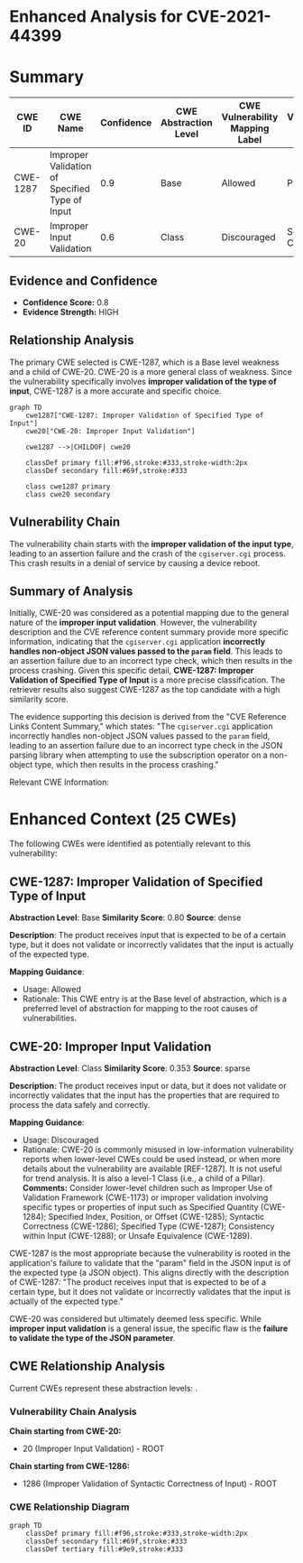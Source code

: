 # Enhanced Analysis for CVE-2021-44399

# Summary
| CWE ID | CWE Name | Confidence | CWE Abstraction Level | CWE Vulnerability Mapping Label | CWE-Vulnerability Mapping Notes |
|---|---|---|---|---|---|
| CWE-1287 | Improper Validation of Specified Type of Input | 0.9 | Base | Allowed | Primary CWE |
| CWE-20 | Improper Input Validation | 0.6 | Class | Discouraged | Secondary CWE |

## Evidence and Confidence

*   **Confidence Score:** 0.8
*   **Evidence Strength:** HIGH

## Relationship Analysis
The primary CWE selected is CWE-1287, which is a Base level weakness and a child of CWE-20. CWE-20 is a more general class of weakness. Since the vulnerability specifically involves **improper validation of the type of input**, CWE-1287 is a more accurate and specific choice.

```mermaid
graph TD
    cwe1287["CWE-1287: Improper Validation of Specified Type of Input"]
    cwe20["CWE-20: Improper Input Validation"]
    
    cwe1287 -->|CHILDOF| cwe20
    
    classDef primary fill:#f96,stroke:#333,stroke-width:2px
    classDef secondary fill:#69f,stroke:#333
    
    class cwe1287 primary
    class cwe20 secondary
```

## Vulnerability Chain
The vulnerability chain starts with the **improper validation of the input type**, leading to an assertion failure and the crash of the `cgiserver.cgi` process. This crash results in a denial of service by causing a device reboot.

## Summary of Analysis
Initially, CWE-20 was considered as a potential mapping due to the general nature of the **improper input validation**. However, the vulnerability description and the CVE reference content summary provide more specific information, indicating that the `cgiserver.cgi` application **incorrectly handles non-object JSON values passed to the `param` field**. This leads to an assertion failure due to an incorrect type check, which then results in the process crashing. Given this specific detail, **CWE-1287: Improper Validation of Specified Type of Input** is a more precise classification. The retriever results also suggest CWE-1287 as the top candidate with a high similarity score.

The evidence supporting this decision is derived from the "CVE Reference Links Content Summary," which states: "The `cgiserver.cgi` application incorrectly handles non-object JSON values passed to the `param` field, leading to an assertion failure due to an incorrect type check in the JSON parsing library when attempting to use the subscription operator on a non-object type, which then results in the process crashing."

Relevant CWE Information:

# Enhanced Context (25 CWEs)
The following CWEs were identified as potentially relevant to this vulnerability:

## CWE-1287: Improper Validation of Specified Type of Input
**Abstraction Level**: Base
**Similarity Score**: 0.80
**Source**: dense

**Description**:
The product receives input that is expected to be of a certain type, but it does not validate or incorrectly validates that the input is actually of the expected type.

**Mapping Guidance**:
- Usage: Allowed
- Rationale: This CWE entry is at the Base level of abstraction, which is a preferred level of abstraction for mapping to the root causes of vulnerabilities.
## CWE-20: Improper Input Validation
**Abstraction Level**: Class
**Similarity Score**: 0.353
**Source**: sparse

**Description**:
The product receives input or data, but it does
        not validate or incorrectly validates that the input has the
        properties that are required to process the data safely and
        correctly.

**Mapping Guidance**:
- Usage: Discouraged
- Rationale: CWE-20 is commonly misused in low-information vulnerability reports when lower-level CWEs could be used instead, or when more details about the vulnerability are available [REF-1287]. It is not useful for trend analysis. It is also a level-1 Class (i.e., a child of a Pillar).
**Comments:** Consider lower-level children such as Improper Use of Validation Framework (CWE-1173) or improper validation involving specific types or properties of input such as Specified Quantity (CWE-1284); Specified Index, Position, or Offset (CWE-1285); Syntactic Correctness (CWE-1286); Specified Type (CWE-1287); Consistency within Input (CWE-1288); or Unsafe Equivalence (CWE-1289).

CWE-1287 is the most appropriate because the vulnerability is rooted in the application's failure to validate that the "param" field in the JSON input is of the expected type (a JSON object). This aligns directly with the description of CWE-1287: "The product receives input that is expected to be of a certain type, but it does not validate or incorrectly validates that the input is actually of the expected type."

CWE-20 was considered but ultimately deemed less specific. While **improper input validation** is a general issue, the specific flaw is the **failure to validate the type of the JSON parameter**.


## CWE Relationship Analysis

Current CWEs represent these abstraction levels: .


### Vulnerability Chain Analysis

**Chain starting from CWE-20:**
- 20 (Improper Input Validation) - ROOT


**Chain starting from CWE-1286:**
- 1286 (Improper Validation of Syntactic Correctness of Input) - ROOT



### CWE Relationship Diagram

```mermaid
graph TD
    classDef primary fill:#f96,stroke:#333,stroke-width:2px
    classDef secondary fill:#69f,stroke:#333
    classDef tertiary fill:#9e9,stroke:#333
```